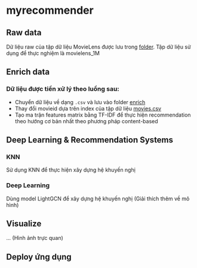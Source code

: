 # myrecommender
## Raw data
Dữ liệu raw của tập dữ liệu MovieLens được lưu trong [folder](data). Tập dữ liệu sử dụng để thực nghiệm là movielens_1M

## Enrich data
### Dữ liệu được tiền xử lý theo luồng sau:
- Chuyển dữ liệu về dạng `.csv` và lưu vào folder [enrich](enrich)
- Thay đổi movieid dựa trên index của tập dữ liệu [movies.csv](enrich\movies.csv)
- Tạo ma trận features matrix bằng TF-IDF để thực hiện recommendation theo hướng cơ bản nhất theo phương pháp content-based

## Deep Learning & Recommendation Systems
### KNN
Sử dụng KNN để thực hiện xây dựng hệ khuyến nghị

### Deep Learning
Dùng model LightGCN để xây dựng hệ khuyến nghị
(Giải thích thêm về mô hình)

## Visualize
... (Hình ảnh trực quan)


## Deploy ứng dụng

